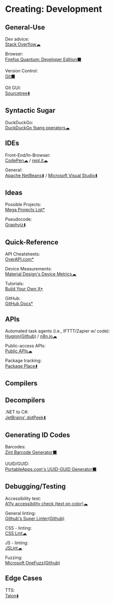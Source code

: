# Creating: Development

## General-Use

Dev advice:  
	[Stack Overflow☁](https://stackoverflow.com/)

Browser:  
	[Firefox Quantum: Developer Edition⬛](https://www.mozilla.org/en-US/firefox/developer/)

Version Control:  
	[Git⬛](https://git-scm.com/)
	
Git GUI:  
	[Sourcetree⬇️](https://www.sourcetreeapp.com/)

## Syntactic Sugar

DuckDuckGo:  
	[DuckDuckGo !bang operators☁](https://mosermichael.github.io/duckduckbang/html/main.html)

## IDEs

Front-End/In-Browser:  
	[CodePen☁](https://codepen.io/) / 
	[repl.it☁](https://repl.it/)

General:  
	[Apache NetBeans⬇️](https://netbeans.org/) / 
	[Microsoft Visual Studio⬇️](https://visualstudio.microsoft.com/)

## Ideas

Possible Projects:  
	[Mega Projects List*](https://github.com/karan/Projects/)

Pseudocode:  
	[Graphviz⬇️](https://www.graphviz.org/)

## Quick-Reference

API Cheatsheets:  
	[OverAPI.com*](http://overapi.com/)

Device Measurements:  
	[Material Design's Device Metrics☁](https://material.io/tools/devices/)

Tutorials:  
	[Build Your Own X*](https://github.com/danistefanovic/build-your-own-x)

GitHub:  
	[GitHub Docs*](https://try.github.io/)

## APIs

Automated task agents (i.e., IFTTT/Zapier w/ code):  
	[Huginn(Github)](https://github.com/huginn/huginn) / 
	[n8n.io☁](https://n8n.io)

Public-access APIs:  
	[Public APIs☁](https://public-apis.xyz/)

Package tracking:  
	[Package Place⬇️](https://package.place/)

## Compilers

## Decompilers

.NET to C#:  
	[JetBrains' dotPeek⬇️](https://www.jetbrains.com/decompiler/)

## Generating ID Codes

Barcodes:  
	[Zint Barcode Generator⬛](https://sourceforge.net/projects/zint/)

UUID/GUID:  
	[PortableApps.com's UUID-GUID Generator⬛](https://portableapps.com/apps/utilities/uuid-guid_generator_portable)

## Debugging/Testing

Accessibility test:  
	[A11y accessibility check (text on color)☁](https://www.brandwood.com/a11y/)

General linting:  
	[Github's Super Linter(Github)](https://github.com/github/super-linter)

CSS - linting:  
	[CSS Lint☁](http://csslint.net/)

JS - linting:  
	[JSLint☁](https://jslint.com/)

Fuzzing:  
	[Microsoft OneFuzz(Github)](https://github.com/microsoft/onefuzz)

## Edge Cases

TTS:  
	[Talon⬇️](https://talonvoice.com/)